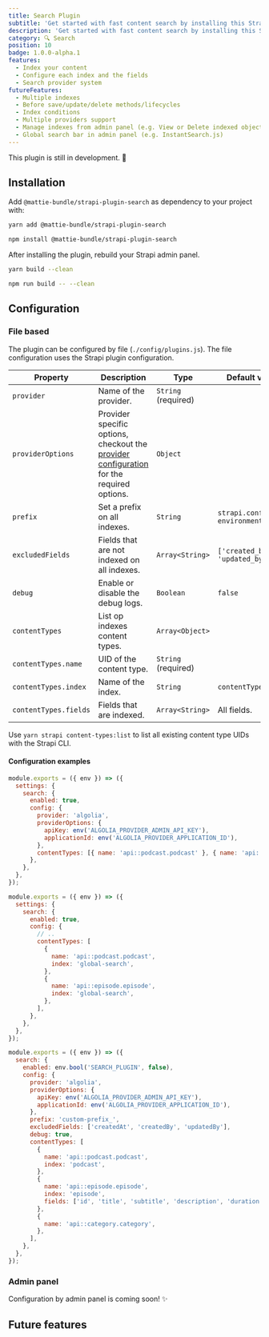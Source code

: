 ```yaml
---
title: Search Plugin
subtitle: 'Get started with fast content search by installing this Strapi Search Plugin! 🔍'
description: 'Get started with fast content search by installing this Strapi Search Plugin!'
category: 🔍 Search
position: 10
badge: 1.0.0-alpha.1
features:
  - Index your content
  - Configure each index and the fields
  - Search provider system
futureFeatures:
  - Multiple indexes
  - Before save/update/delete methods/lifecycles
  - Index conditions
  - Multiple providers support
  - Manage indexes from admin panel (e.g. View or Delete indexed objects)
  - Global search bar in admin panel (e.g. InstantSearch.js)
---
```


<list :items="features"></list>

<alert type="warning">
  This plugin is still in development. 🚧 
</alert>

## Installation

Add `@mattie-bundle/strapi-plugin-search` as dependency to your project with:

<code-group>
  <code-block label="Yarn" active>

```bash
yarn add @mattie-bundle/strapi-plugin-search
```

  </code-block>
  <code-block label="NPM">

```bash
npm install @mattie-bundle/strapi-plugin-search
```

  </code-block>
</code-group>

After installing the plugin, rebuild your Strapi admin panel.

<code-group>
  <code-block label="Yarn" active>

```bash
yarn build --clean
```

  </code-block>
  <code-block label="NPM">

```bash
npm run build -- --clean
```

  </code-block>
</code-group>

## Configuration

### File based

The plugin can be configured by file (`./config/plugins.js`). The file configuration uses the Strapi <strapi-docs-link route="/developer-docs/latest/setup-deployment-guides/configurations/optional/plugins.html">plugin configuration</strapi-docs-link>.

| Property              | Description                                                                                                        | Type                | Default value                      |
| --------------------- | ------------------------------------------------------------------------------------------------------------------ | ------------------- | ---------------------------------- |
| `provider`            | Name of the provider.                                                                                              | `String` (required) |                                    |
| `providerOptions`     | Provider specific options, checkout the [provider configuration](./providers#file-based) for the required options. | `Object`            |                                    |
| `prefix`              | Set a prefix on all indexes.                                                                                       | `String`            | `strapi.config. environment + '_'` |
| `excludedFields`      | Fields that are not indexed on all indexes.                                                                        | `Array<String>`     | `['created_by', 'updated_by']`     |
| `debug`               | Enable or disable the debug logs.                                                                                  | `Boolean`           | `false`                            |
| `contentTypes`        | List op indexes content types.                                                                                     | `Array<Object>`     |                                    |
| `contentTypes.name`   | UID of the content type.                                                                                           | `String` (required) |                                    |
| `contentTypes.index`  | Name of the index.                                                                                                 | `String`            | `contentTypes.name`                |
| `contentTypes.fields` | Fields that are indexed.                                                                                           | `Array<String>`     | All fields.                        |

<alert type="info">

Use `yarn strapi content-types:list` to list all existing content type UIDs with the <strapi-docs-link route="/developer-docs/latest/developer-resources/cli/CLI.html#strapi-content-types-list">Strapi CLI.</strapi-docs-link>

</alert>

#### Configuration examples

<code-group>
  <code-block label="Simple" active>

```js [./config/plugins.js]
module.exports = ({ env }) => ({
  settings: {
    search: {
      enabled: true,
      config: {
        provider: 'algolia',
        providerOptions: {
          apiKey: env('ALGOLIA_PROVIDER_ADMIN_API_KEY'),
          applicationId: env('ALGOLIA_PROVIDER_APPLICATION_ID'),
        },
        contentTypes: [{ name: 'api::podcast.podcast' }, { name: 'api::episode.episode' }, { name: 'api::category.category' }],
      },
    },
  },
});
```

  </code-block>
  <code-block label="Composite index">

```js [./config/plugins.js]
module.exports = ({ env }) => ({
  settings: {
    search: {
      enabled: true,
      config: {
        // ..
        contentTypes: [
          {
            name: 'api::podcast.podcast',
            index: 'global-search',
          },
          {
            name: 'api::episode.episode',
            index: 'global-search',
          },
        ],
      },
    },
  },
});
```

  </code-block>
  <code-block label="Complex">

```js [./config/plugins.js]
module.exports = ({ env }) => ({
  search: {
    enabled: env.bool('SEARCH_PLUGIN', false),
    config: {
      provider: 'algolia',
      providerOptions: {
        apiKey: env('ALGOLIA_PROVIDER_ADMIN_API_KEY'),
        applicationId: env('ALGOLIA_PROVIDER_APPLICATION_ID'),
      },
      prefix: 'custom-prefix_',
      excludedFields: ['createdAt', 'createdBy', 'updatedBy'],
      debug: true,
      contentTypes: [
        {
          name: 'api::podcast.podcast',
          index: 'podcast',
        },
        {
          name: 'api::episode.episode',
          index: 'episode',
          fields: ['id', 'title', 'subtitle', 'description', 'duration', 'type', 'keyWords', 'showNotes', 'podcast', 'hosts', 'quests'],
        },
        {
          name: 'api::category.category',
        },
      ],
    },
  },
});
```

  </code-block>
</code-group>

### Admin panel

<alert>
  Configuration by admin panel is coming soon! ✨ 
</alert>

## Future features

<list :items="futureFeatures" icon="IconChevronRight"></list>

